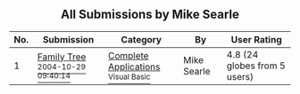 ﻿<div align="center">

## All Submissions by Mike Searle

</div>

No.  | Submission | Category | By   | User Rating
---- | ---------- | -------- | ---- | -----------
1 | [Family Tree<br /><sup>2004-10-29 09:40:14</sup>](https://github.com/Planet-Source-Code/mike-searle-family-tree__1-61933) | [Complete Applications<br /><sup>Visual Basic</sup>](../ByCategory/complete-applications__1-27.md) | Mike Searle | 4.8 (24 globes from 5 users)
